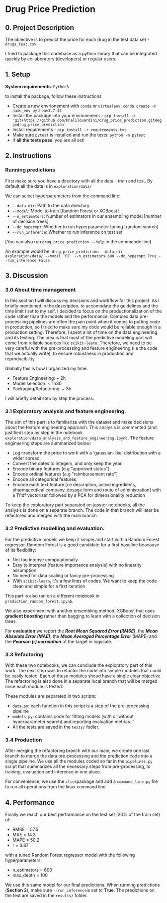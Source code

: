 # Drug Price Prediction

## 0. Project Description

The objective is to predict the price for each drug in the test data set - `drugs_test.csv`

I tried to package this codebase as a python library that can be integrated quickly by collaborators (developers) or regular users. 

## 1. Setup
**System requirements**: `Python3`

to install the package, follow these instructions

-   Create a new envrionement with `conda` or `virtualenv`: `conda create -n name_env python=3.7.12`
-   Install the package into your envrionement - `pip install -e 'git+https://github.com/khalilouardini/drug_price_prediction.git#egg=drug_price_prediction'`
-   Install requirements - `pip install -r requirements.txt`
-   Make sure `pytest` is installed and run the tests: `python -m pytest` 
-   If **all the tests pass**, you are all set!

## 2. Instructions 

### Running predictions
First make sure you have a directory with all the data - train and test. By default all the data is in `exploration/data/`

We can select hyperparameters from the command line:
-   `--data_dir`: Path to the data directory
-   `--model`: Model to train [Random Forest or XGBoost]
-   `--n_estimators`: Number of estimators in our ensembling model [number of decision trees]
-   `--do_hyperopt`: Whether to run hyperparameter tuning [random search]
-   `--run_inference`: Whether to run inference on test set

[You can also run `drug_price_prediction --help` in the commande line]

An example would be: `drug_price_prediction --data_dir exploration/data/ --model 'RF' --n_estimators 600 --do_hyperopt True --run_inference False` 

## 3. Discussion

### 3.0 About time management
In this section I will discuss my decisions and workflow for this project. As I briefly mentioned in the description, to accomodate the guidelines and the time limit I set to my self, I decided to focus on the productionalization of the code rather than the models and the performance. Complex data pre-processing pipelines are often the pain point when it comes to putting code in production, so I tried to make sure my code would be reliable enough in a production setting. Therefore, I spent a lot of time on the data engineering and its testing. The idea is that most of the predictive modeling part will come from reliable sources like `scikit-learn`. Therefore, we need to be very careful with the pre-processing and feature engineering (i.e the code that we actually write), to ensure robustness in production and reproducibility.

Globally this is how I organized my time:
-   Feature Engineering: ~ 2h
-   Model selection: ~ 1h30
-   Packaging/Refactoring: ~ 3h

I will briefly detail step by step the process.

### 3.1 Exploratory analysis and feature engineering.

The aim of this part is to familiarize with the dataset and make decisions about the feature engineering approach. This analysis is commented (and justified) step by step in the notebook `exploration/data_analysis_and_feature_engineering.ipynb`. The feature engineering steps are summarized below:

-   Log-transform the price to work with a 'gaussian-like' distribution with a wider spread.
-   Convert the dates to integers, and only keep the year.
-   Encode binary features [e.g "approved status"].
-   Encode ordinal features [e.g "reimbursement rate"] 
-   Encode all categorical features.
-   Encode each text feature [i.e description, active ingredients, pharmaceutical company, dosage form and route of administration] with a  Tfidf vectorizer followed by a PCA for dimensionality reduction

To keep the exploratory part separated on jupyter notebooks, all the analysis is done on a separate branch. The code in that branch will later be refactored and merged with the main branch.

### 3.2 Predictive modelling and evaluation.

For the predictive models we keep it simple and start with a Random Forest regressor. Random Forest is a good candidate for a first baseline beacause of its flexibility:
-   Not too intense computationally
-   Easy to interpret [feature importance analysis] with no linearity assumption
-   No need for data scaling or fancy pre-processing
-   With `scikit-learn`, it's a few lines of codes. We want to keep the code clean and simple for a first iteration

This part is also ran on a different notebook in `prediction_random_forest.ipynb`.

We also experiment with another ensembling method, XGBoost that uses **gradient boosting** rather than bagging to learn with a collection of decision trees.

For **evaluation** we report the ***Root Mean Squared Error (RMSE)***, the ***Mean Absolute Error (MAE)***, the ***Mean Averaged Percentage Error*** (MAPE) and the ***Pearson (r) correlation*** of the target in logscale.

### 3.3 Refactoring

With these two notebooks, we can conclude the exploratory part of this work. The next step was to refactor the code into simple modules that could be easily tested. Each of these modules shoud have a single clear objective. The refactoring is also done in a separate local branch that will be merged once each module is tested. 

These modules are separated in two scripts:
-   `data.py`: each function in this script is a step of the pre-processing pipeline
-   `models.py`: contains code for fitting models (with or without hyperparameter search) and reporting evaluation metrics.``
-   All the tests are saved in the `tests/` fodler.

### 3.4 Production

After merging the refactoring branch with our main, we create one last branch to merge the data pre-processing and the prediction code into a single pipeline. We use all the modules coded so far in the `pipelines.py` script that summarizes all the necessary steps from pre-processing, to training, evaluation and inference in one place.

For convenience, we use the `click`package and add a `command_line.py` file to run all operations from the linux command line.

## 4. Performance

Finally we reach our best performance on the test set (20% of the train set) of:

-   RMSE = 57.5
-   MAE = 14.3
-   MAPE = 50.2
-   r = 0.87

with a tuned Random Forest regressor model with the following hyperparameters:
-   n_estimators = 600
-   max_depth = 100

 We use this same model for our final predictions. When running predictions (**Section 2**), make sure `--run_inference`is set to **True**. The predictions on the test are saved in the `results/` folder. 
